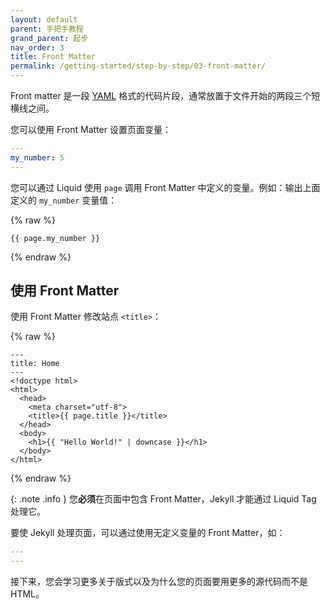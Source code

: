 ```yaml
---
layout: default
parent: 手把手教程
grand_parent: 起步
nav_order: 3
title: Front Matter
permalink: /getting-started/step-by-step/03-front-matter/
---
```


Front matter 是一段 [YAML](http://yaml.org/) 格式的代码片段，通常放置于文件开始的两段三个短横线之间。

您可以使用 Front Matter 设置页面变量：

```yaml
---
my_number: 5
---
```

您可以通过 Liquid 使用 `page` 调用 Front Matter 中定义的变量。例如：输出上面定义的 `my_number` 变量值：

{% raw %}
```liquid
{{ page.my_number }}
```
{% endraw %}

## 使用 Front Matter

使用 Front Matter 修改站点 `<title>`：

{% raw %}
```liquid
---
title: Home
---
<!doctype html>
<html>
  <head>
    <meta charset="utf-8">
    <title>{{ page.title }}</title>
  </head>
  <body>
    <h1>{{ "Hello World!" | downcase }}</h1>
  </body>
</html>
```
{% endraw %}

{: .note .info }
您**必须**在页面中包含 Front Matter，Jekyll 才能通过 Liquid Tag 处理它。

要使 Jekyll 处理页面，可以通过使用无定义变量的 Front Matter，如：

```yaml
---
---
```

接下来，您会学习更多关于版式以及为什么您的页面要用更多的源代码而不是 HTML。
